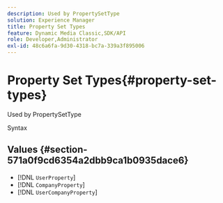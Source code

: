 ```yaml
---
description: Used by PropertySetType
solution: Experience Manager
title: Property Set Types
feature: Dynamic Media Classic,SDK/API
role: Developer,Administrator
exl-id: 48c6a6fa-9d30-4318-bc7a-339a3f895006
---
```

# Property Set Types{#property-set-types}

Used by PropertySetType

 Syntax 

## Values {#section-571a0f9cd6354a2dbb9ca1b0935dace6}

* [!DNL `UserProperty`] 
* [!DNL `CompanyProperty`] 
* [!DNL `UserCompanyProperty`]

